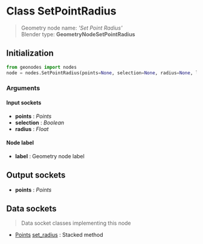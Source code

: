 
# Class SetPointRadius

> Geometry node name: _'Set Point Radius'_<br>Blender type:  **GeometryNodeSetPointRadius**

## Initialization


```python
from geonodes import nodes
node = nodes.SetPointRadius(points=None, selection=None, radius=None, label=None)
```


### Arguments


#### Input sockets



- **points** : _Points_
- **selection** : _Boolean_
- **radius** : _Float_



#### Node label



- **label** : Geometry node label



## Output sockets



- **points** : _Points_



## Data sockets

> Data socket classes implementing this node


- [Points](./sockets/Points.md) [set_radius](./sockets/Points.md#set_radius) : Stacked method


